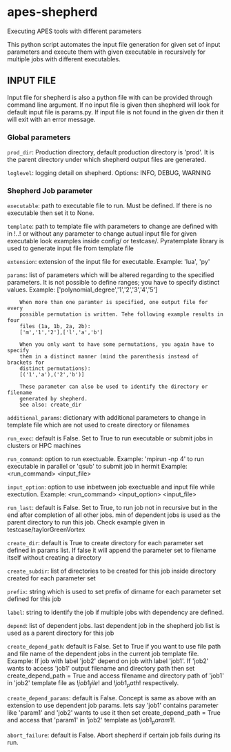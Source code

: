 # apes-shepherd
Executing APES tools with different parameters

This python script automates the input file generation for given set of input parameters 
and execute them with given executable in recursively for multiple jobs with
different executables.

## INPUT FILE
Input file for shepherd is also a python file with can be provided through command
line argument. If no input file is given then shepherd will look for default 
input file is params.py.
If input file is not found in the given dir then it will exit with an error message.

### Global parameters

`prod_dir`: Production directory, default production directory is 'prod'. It is 
          the parent directory under which shepherd output files are generated.

`loglevel`: logging detail on shepherd. Options: INFO, DEBUG, WARNING

### Shepherd Job parameter

`executable`: path to executable file to run. Must be defined. 
            If there is no executable then set it to None.

`template`: path to template file with parameters to change are defined with in $!..!$ or
          without any parameter to change autual input file for given executable
          look examples inside config/ or testcase/. 
          Pyratemplate library is used to generate input file from template file

`extension`: extension of the input file for executable. Example: 'lua', 'py'

`params`: list of parameters which will be altered regarding to the specified
        parameters. It is not possible to define ranges; you have to specify
        distinct values. Example:
        ['polynomial_degree','1','2','3','4','5']

        When more than one paramter is specified, one output file for every
        possible permutation is written. Tehe following example results in four
        files (1a, 1b, 2a, 2b):
        ['m','1','2'],['l','a','b']

        When you only want to have some permutations, you again have to specify
        them in a distinct manner (mind the parenthesis instead of brackets for
        distinct permutations):
        [('1','a'),('2','b')]

        These parameter can also be used to identify the directory or filename
        generated by shepherd.
        See also: create_dir

`additional_params`: dictionary with additional parameters to change in template file 
                   which are not used to create directory or filenames

`run_exec`: default is False. Set to True to run executable or submit jobs in clusters or HPC machines

`run_command`: option to run exectuable. Example: 'mpirun -np 4' to run executable in parallel
             or 'qsub' to submit job in hermit
             Example: <run_command> <executable> <input_file>

`input_option`: option to use inbetween job exectuable and input file while exectution.
            Example: <run_command> <executable> <input_option> <input_file>

`run_last`: default is False. Set to True, to run job not in recursive but in the end 
          after completion of all other jobs. min of dependent jobs is used as the parent
          directory to run this job. Check example given in testcase/taylorGreenVortex

`create_dir`: default is True to create directory for each parameter set defined in params list.
            If false it will append the parameter set to filename itself without creating 
            a directory

`create_subdir`: list of directories to be created for this job inside
               directory created for each parameter set

`prefix`: string which is used to set prefix of dirname for each parameter set defined for this job

`label`: string to identify the job if multiple jobs with dependency are defined.

`depend`: list of dependent jobs. last dependent job in the shepherd job list is used as a parent 
        directory for this job

`create_depend_path`: default is False. Set to True if you want to use file path and file name
                    of the dependent jobs in the current job template file. 
                    Example: If job with label 'job2' depend on job with label 'job1'.
                    If 'job2' wants to access 'job1' output filename and directory path
                    then set create_depend_path = True and access filename and directory
                    path of 'job1' in 'job2' template file as $!job1_file!$ and $!job1_path!$
                    respectively.

`create_depend_params`: default is False. Concept is same as above with an extension to
                      use dependent job params.
                      lets say 'job1' contains parameter like 'param1' and 'job2' wants
                      to use it then set create_depend_path = True and access that 'param1'
                      in 'job2' template as $!job1_param1!$.

`abort_failure`: default is False. Abort shepherd if certain job fails during its run.

